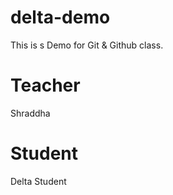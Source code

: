 # delta-demo
This is s Demo for Git &amp; Github class.

# Teacher
Shraddha

# Student
Delta Student